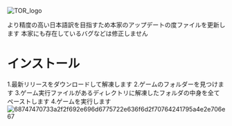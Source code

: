 ![TOR_logo](https://user-images.githubusercontent.com/92314038/137070398-81a3bca8-bd3b-42a3-b617-c26900a1d63a.png)

より精度の高い日本語訳を目指すため本家のアップデートの度ファイルを更新します
本家にも存在しているバグなどは修正しません

# インストール
1.最新リリースをダウンロードして解凍します
2.ゲームのフォルダーを見つけます
3.ゲーム実行ファイルがあるディレクトリに解凍したフォルダの中身を全てペーストします
4.ゲームを実行します![68747470733a2f2f692e696d6775722e636f6d2f70764241795a4e2e706e67](https://user-images.githubusercontent.com/92314038/137070553-ef7a4dbc-a015-4f06-9cf1-495b8c5043c6.png)

